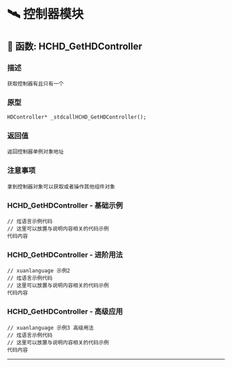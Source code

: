 # 🛰️ 控制器模块
## 📌 函数: HCHD_GetHDController
### 描述
```
获取控制器有且只有一个
```
### 原型
```
HDController* _stdcallHCHD_GetHDController();
```
### 返回值
```
返回控制器单例对象地址
```
### 注意事项
```
拿到控制器对象可以获取或者操作其他组件对象
```
### HCHD_GetHDController - 基础示例
```
// 炫语言示例代码
// 这里可以放置与说明内容相关的代码示例
代码内容
```
### HCHD_GetHDController - 进阶用法
```
// xuanlanguage 示例2
// 炫语言示例代码
// 这里可以放置与说明内容相关的代码示例
代码内容
```
### HCHD_GetHDController - 高级应用
```
// xuanlanguage 示例3 高级用法
// 炫语言示例代码
// 这里可以放置与说明内容相关的代码示例
代码内容
```

---
